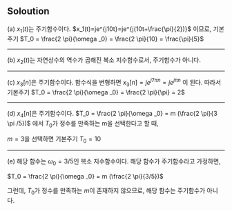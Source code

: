 ## Soloution


(a) $x_1(t)$는 주기함수이다.
$x_1(t)=je^{j10t}=je^{j(10t+\frac{\pi}{2})}$ 이므로, 기본주기  $T_0 = \frac{2 \pi}{\omega _0} = \frac{2 \pi}{10} = \frac{\pi}{5}$

***

(b) $x_2(t)$는 자연상수의 역수가 곱해진 복소 지수함수로서, 주기함수가 아니다.

***

(c) $x_3[n]$은 주기함수이다. 함수식을 변형하면
$x_3[n] = je^{j7 \pi n} = je^{j \pi n}$ 이 된다.
따라서 기본주기  $T_0 = \frac{2 \pi}{\omega _0} = \frac{2 \pi}{\pi} = 2$

***

(d) $x_4[n]$은 주기함수이다. 
$T_0 = \frac{2 \pi}{\omega _0} = m (\frac{2 \pi}{3 \pi /5})$ 에서 $T_0$가 정수를 만족하는 m을 선택한다고 할 때,

$m = 3$을 선택하면 기본주기 $T_0 = 10$ 

***

(e) 해당 함수는 $\omega _0 = 3/5$인 복소 지수함수이다. 해당 함수가 주기함수라고 가정하면,

$T_0 = \frac{2 \pi}{\omega _0} = m (\frac{2 \pi}{3/5})$

그런데, $T_0$가 정수를 만족하는 $m$이 존재하지 않으므로, 해당 함수는 주기함수가 아니다. 


